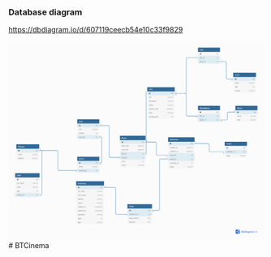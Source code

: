 ### Database diagram
https://dbdiagram.io/d/607119ceecb54e10c33f9829

![alt text](images/Cinema.png)
#   B T C i n e m a 
 
 